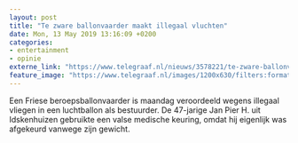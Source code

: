 ```yaml
---
layout: post
title: "Te zware ballonvaarder maakt illegaal vluchten"
date: Mon, 13 May 2019 13:16:09 +0200
categories: 
- entertainment 
- opinie 
externe_link: "https://www.telegraaf.nl/nieuws/3578221/te-zware-ballonvaarder-maakt-illegaal-vluchten"
feature_image: "https://www.telegraaf.nl/images/1200x630/filters:format(jpeg):quality(80)/cdn-kiosk-api.telegraaf.nl/82a47182-7570-11e9-a5e1-02d1dbdc35d1.JPG"
---
```


<p class="intro">Een Friese beroepsballonvaarder is maandag veroordeeld wegens illegaal vliegen in een luchtballon als bestuurder. De 47-jarige Jan Pier H. uit Idskenhuizen gebruikte een valse medische keuring, omdat hij eigenlijk was afgekeurd vanwege zijn gewicht.</p>
